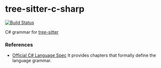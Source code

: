 tree-sitter-c-sharp
===========================

[![Build Status](https://travis-ci.org/tree-sitter/tree-sitter-c-sharp.svg?branch=master)](https://travis-ci.org/tree-sitter/tree-sitter-c-sharp)

C# grammar for [tree-sitter](https://github.com/tree-sitter/tree-sitter)

### References

* [Official C# Language Spec](https://github.com/dotnet/csharplang/blob/master/spec/) It provides chapters that formally define the language grammar.
